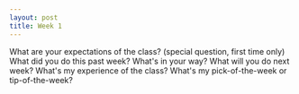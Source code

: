 ```yaml
---
layout: post
title: Week 1
---
```


What are your expectations of the class? (special question, first time only)
What did you do this past week?
What's in your way?
What will you do next week?
What's my experience of the class?
What's my pick-of-the-week or tip-of-the-week?
